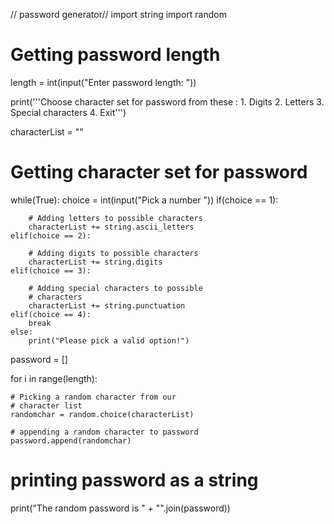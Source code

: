 // password generator//
import string
import random

# Getting password length
length = int(input("Enter password length: "))

print('''Choose character set for password from these :
		1. Digits
		2. Letters
		3. Special characters
		4. Exit''')

characterList = ""

# Getting character set for password
while(True):
	choice = int(input("Pick a number "))
	if(choice == 1):
		
		# Adding letters to possible characters
		characterList += string.ascii_letters
	elif(choice == 2):
		
		# Adding digits to possible characters
		characterList += string.digits
	elif(choice == 3):
		
		# Adding special characters to possible
		# characters
		characterList += string.punctuation
	elif(choice == 4):
		break
	else:
		print("Please pick a valid option!")

password = []

for i in range(length):

	# Picking a random character from our
	# character list
	randomchar = random.choice(characterList)
	
	# appending a random character to password
	password.append(randomchar)

# printing password as a string
print("The random password is " + "".join(password))
